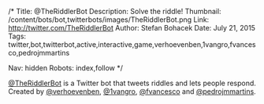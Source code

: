 /*
Title: @TheRiddlerBot
Description: Solve the riddle!
Thumbnail: /content/bots/bot,twitterbots/images/TheRiddlerBot.png
Link: http://twitter.com/TheRiddlerBot
Author: Stefan Bohacek
Date: July 21, 2015
Tags: twitter,bot,twitterbot,active,interactive,game,verhoevenben,1vangro,fvancesco,pedrojmmartins

Nav: hidden
Robots: index,follow
*/

[@TheRiddlerBot](https://twitter.com/TheRiddlerBot) is a Twitter bot that tweets riddles and lets people respond. Created by [@verhoevenben](https://twitter.com/verhoevenben), [@1vangro](https://twitter.com/1vangro), [@fvancesco](https://twitter.com/fvancesco) and [@pedrojmmartins](https://twitter.com/pedrojmmartins).